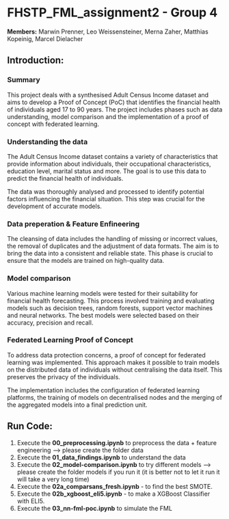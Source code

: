 # FHSTP_FML_assignment2 - Group 4
**Members:** Marwin Prenner, Leo Weissensteiner, Merna Zaher, Matthias Kopeinig, Marcel Dielacher

## Introduction:
### Summary
This project deals with a synthesised Adult Census Income dataset and aims to develop a Proof of Concept (PoC) that identifies the financial health of individuals aged 17 to 90 years. The project includes phases such as data understanding, model comparison and the implementation of a proof of concept with federated learning.

### Understanding the data
The Adult Census Income dataset contains a variety of characteristics that provide information about individuals, their occupational characteristics, education level, marital status and more. The goal is to use this data to predict the financial health of individuals.

The data was thoroughly analysed and processed to identify potential factors influencing the financial situation. This step was crucial for the development of accurate models.

### Data preperation & Feature Enfineering
The cleansing of data includes the handling of missing or incorrect values, the removal of duplicates and the adjustment of data formats. The aim is to bring the data into a consistent and reliable state. This phase is crucial to ensure that the models are trained on high-quality data.

### Model comparison
Various machine learning models were tested for their suitability for financial health forecasting. This process involved training and evaluating models such as decision trees, random forests, support vector machines and neural networks. The best models were selected based on their accuracy, precision and recall.

### Federated Learning Proof of Concept
To address data protection concerns, a proof of concept for federated learning was implemented. This approach makes it possible to train models on the distributed data of individuals without centralising the data itself. This preserves the privacy of the individuals.

The implementation includes the configuration of federated learning platforms, the training of models on decentralised nodes and the merging of the aggregated models into a final prediction unit.

## Run Code:
1. Execute the **00_preprocessing.ipynb** to preprocess the data + feature engineering --> please create the folder data
2. Execute the **01_data_findings.ipynb** to understand the data
3. Execute the **02_model-comparison.ipynb** to try different models --> please create the folder models if you run it (it is better not to let it run it will take a very long time)
4. Execute the **02a_comparsans_fresh.ipynb** - to find the best SMOTE.
5. Execute the **02b_xgboost_eli5.ipynb** - to make a XGBoost Classifier with ELI5.
6. Execute the **03_nn-fml-poc.ipynb** to simulate the FML 



